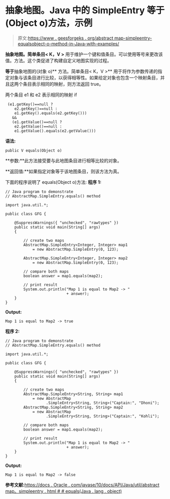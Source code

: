 # 抽象地图。Java 中的 SimpleEntry 等于(Object o)方法，示例

> 原文:[https://www . geesforgeks . org/abstract map-simpleentry-equalsobject-o-method-in-Java-with-examples/](https://www.geeksforgeeks.org/abstractmap-simpleentry-equalsobject-o-method-in-java-with-examples/)

**抽象地图。简单条目< K，V >** 用于维护一个键和值条目。可以使用等号来更改该值。方法。这个类促进了构建自定义地图实现的过程。

**等于**抽象地图的(对象 o)** 方法。简单条目< K，V >** 用于将作为参数传递的指定对象与该条目进行比较，以获得相等性。如果给定对象也包含一个映射条目，并且这两个条目表示相同的映射，则方法返回 true。

两个条目 e1 和 e2 表示相同的映射 if

```
 (e1.getKey()==null ?
    e2.getKey()==null :
    e1.getKey().equals(e2.getKey()))
   &&
   (e1.getValue()==null ?
    e2.getValue()==null :
    e1.getValue().equals(e2.getValue()))
```

**语法:**

```
public V equals(Object o)

```

**参数:**此方法接受要与此地图条目进行相等比较的对象。

**返回值:**如果指定对象等于该地图条目，则该方法为真。

下面的程序说明了 equals(Object o)方法:
**程序 1:**

```
// Java program to demonstrate
// AbstractMap.SimpleEntry.equals() method

import java.util.*;

public class GFG {

    @SuppressWarnings({ "unchecked", "rawtypes" })
    public static void main(String[] args)
    {

        // create two maps
        AbstractMap.SimpleEntry<Integer, Integer> map1
            = new AbstractMap.SimpleEntry(0, 123);

        AbstractMap.SimpleEntry<Integer, Integer> map2
            = new AbstractMap.SimpleEntry(0, 123);

        // compare both maps
        boolean answer = map1.equals(map2);

        // print result
        System.out.println("Map 1 is equal to Map2 -> "
                           + answer);
    }
}
```

**Output:**

```
Map 1 is equal to Map2 -> true

```

**程序 2:**

```
// Java program to demonstrate
// AbstractMap.SimpleEntry.equals() method

import java.util.*;

public class GFG {

    @SuppressWarnings({ "unchecked", "rawtypes" })
    public static void main(String[] args)
    {

        // create two maps
        AbstractMap.SimpleEntry<String, String> map1
            = new AbstractMap
                  .SimpleEntry<String, String>("Captain:", "Dhoni");
        AbstractMap.SimpleEntry<String, String> map2
            = new AbstractMap
                  .SimpleEntry<String, String>("Captain:", "Kohli");

        // compare both maps
        boolean answer = map1.equals(map2);

        // print result
        System.out.println("Map 1 is equal to Map2 -> "
                           + answer);
    }
}
```

**Output:**

```
Map 1 is equal to Map2 -> false

```

**参考文献:**[https://docs . Oracle . com/javase/10/docs/API/Java/util/abstract map。simpleentry . html # # equals(Java . lang . object)](https://docs.oracle.com/javase/10/docs/api/java/util/AbstractMap.SimpleEntry.html##equals(java.lang.Object))